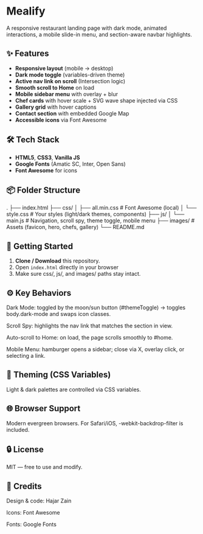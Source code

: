 # Mealify

A responsive restaurant landing page with dark mode, animated interactions, a mobile slide-in menu, and section-aware navbar highlights.

## ✨ Features
- **Responsive layout** (mobile → desktop)
- **Dark mode toggle** (variables-driven theme)
- **Active nav link on scroll** (Intersection logic)
- **Smooth scroll to Home** on load
- **Mobile sidebar menu** with overlay + blur
- **Chef cards** with hover scale + SVG wave shape injected via CSS
- **Gallery grid** with hover captions
- **Contact section** with embedded Google Map
- **Accessible icons** via Font Awesome

## 🛠 Tech Stack
- **HTML5**, **CSS3**, **Vanilla JS**
- **Google Fonts** (Amatic SC, Inter, Open Sans)
- **Font Awesome** for icons

## 📦 Folder Structure
.
├── index.html
├── css/
│ ├── all.min.css # Font Awesome (local)
│ └── style.css # Your styles (light/dark themes, components)
├── js/
│ └── main.js # Navigation, scroll spy, theme toggle, mobile menu
├── images/ # Assets (favicon, hero, chefs, gallery)
└── README.md


## 🚀 Getting Started
1. **Clone / Download** this repository.
2. Open `index.html` directly in your browser
3. Make sure css/, js/, and images/ paths stay intact.

## ⚙️ Key Behaviors
Dark Mode: toggled by the moon/sun button (#themeToggle) → toggles body.dark-mode and swaps icon classes.

Scroll Spy: highlights the nav link that matches the section in view.

Auto-scroll to Home: on load, the page scrolls smoothly to #home.

Mobile Menu: hamburger opens a sidebar; close via X, overlay click, or selecting a link.

## 🎨 Theming (CSS Variables)
Light & dark palettes are controlled via CSS variables.

## 🌐 Browser Support
Modern evergreen browsers. For Safari/iOS, -webkit-backdrop-filter is included.

## 🔒 License
MIT — free to use and modify.

## 🙌 Credits
Design & code: Hajar Zain

Icons: Font Awesome

Fonts: Google Fonts



